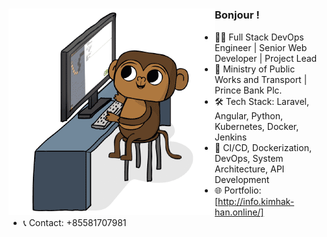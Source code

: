 <div align='center'><h1></h1></div>
<img src='https://github.com/keshavsingh4522/keshavsingh4522/blob/master/Assets/Monkey_Kid_Coding.gif' align='left'>

### Bonjour !
- 👨‍💻 Full Stack DevOps Engineer | Senior Web Developer | Project Lead
- 🏢 Ministry of Public Works and Transport | Prince Bank Plc.
- 🛠️ Tech Stack: Laravel, Angular, Python, Kubernetes, Docker, Jenkins
- 🔧 CI/CD, Dockerization, DevOps, System Architecture, API Development
- 🌐 Portfolio: [http://info.kimhak-han.online/]
- 📞 Contact: +85581707981
